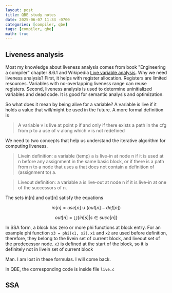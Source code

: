 ```yaml
---
layout: post
title: QBE study notes
date: 2025-06-07 11:33 -0700
categories: [compiler, qbe]
tags: [compiler, qbe]
math: true
---
```


## Liveness analysis

Most my knowledge about liveness analysis comes from book "Engineering a
compiler" chapter 8.6.1 and Wikipedia
[Live variable analysis](https://en.wikipedia.org/wiki/Live-variable_analysis).
Why we need liveness analysis? First, it helps with register allocation.
Registers are limited resources. Variables with no-overlapping liveness range
can reuse registers. Second, liveness analysis is used to determine
uninitialized variables and dead code. It is good for semantic analysis and
optimization.

So what does it mean by being alive for a variable? A variable is live if it
holds a value that will/might be used in the future. A more formal definition
is

> A variable v is live at point p if and only if there exists a path in the cfg
> from p to a use of v along which v is not redefined

We need to two concepts that help us understand the iterative algorithm for
computing liveness.

> Livein definition: a variable (temp) a is live-in at node n if it is used at
> n before any assignment in the same basic block, or if there is a path from n
> to a node that uses a that does not contain a definition of (assignment to)
> a.

> Liveout definition: a variable a is live-out at node n if it is live-in at
> one of the successors of n.

The sets in[n] and out[n] satisfy the equations

$$ in[n] = use[n] \cup (out[n] - def[n]) $$

$$ out[n] = \bigcup \{ in[s] | s \in succ[n] \} $$

In SSA form, a block has zero or more phi functions at block entry. For an
example phi function `x3 = phi(x1, x2)`. `x1` and `x2` are used before
definition, therefore, they belong to the livein set of current block, and
liveout set of the predecessor node. `x3` is defined at the start of the block,
so it is definitely not in livein set of current block

Man. I am lost in these formulas. I will come back.

In QBE, the corresponding code is inside file `live.c`

## SSA
